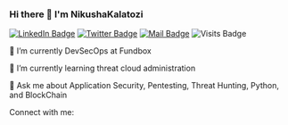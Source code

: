 ### Hi there 👋 I'm NikushaKalatozi

[![LinkedIn Badge](https://img.shields.io/badge/-LinkedIn-blue?style=flat&logo=LinkedIn&logoColor=white)](https://linkedin.com/nikushakalatozi)
[![Twitter Badge](https://img.shields.io/badge/-Twitter-blue?style=flat&logo=Twitter&logoColor=white)](Your-Twitter-URL)
[![Mail Badge](https://img.shields.io/badge/-GMail-red?style=flat&logo=GMail&logoColor=white)](Your-Mail-URL)
![Visits Badge](https://badges.pufler.dev/visits/werewolves0493/your-repo-name)

🔭 I’m currently DevSecOps at Fundbox

🌱 I’m currently learning threat cloud administration

💬 Ask me about Application Security, Pentesting, Threat Hunting, Python, and BlockChain

Connect with me:
<!--
**NikushaKalatozi/NikushaKalatozi** is a ✨ _special_ ✨ repository because its `README.md` (this file) appears on your GitHub profile.

Here are some ideas to get you started:

- 🔭 I’m currently working on ...
- 🌱 I’m currently learning ...
- 👯 I’m looking to collaborate on ...
- 🤔 I’m looking for help with ...
- 💬 Ask me about ...
- 📫 How to reach me: ...
- 😄 Pronouns: ...
- ⚡ Fun fact: ...
-->
